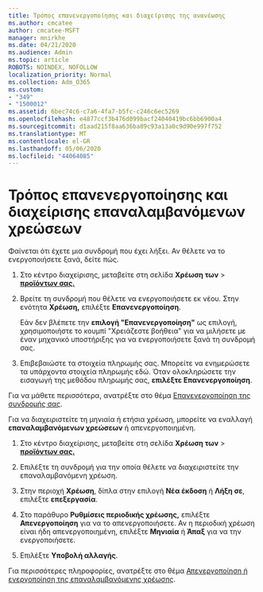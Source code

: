 ```yaml
---
title: Τρόπος επανενεργοποίησης και διαχείρισης της ανανέωσης
ms.author: cmcatee
author: cmcatee-MSFT
manager: mnirkhe
ms.date: 04/21/2020
ms.audience: Admin
ms.topic: article
ROBOTS: NOINDEX, NOFOLLOW
localization_priority: Normal
ms.collection: Adm_O365
ms.custom:
- "349"
- "1500012"
ms.assetid: 6bec74c6-c7a6-4fa7-b5fc-c246c6ec5269
ms.openlocfilehash: e4877ccf3b476d099bacf24040419bc6bb6900a4
ms.sourcegitcommit: d1aad215f8aa636ba89c93a13a0c9d90e997f752
ms.translationtype: MT
ms.contentlocale: el-GR
ms.lasthandoff: 05/06/2020
ms.locfileid: "44064085"
---
```

# <a name="how-to-reactivate-and-manage-recurring-billing"></a>Τρόπος επανενεργοποίησης και διαχείρισης επαναλαμβανόμενων χρεώσεων

Φαίνεται ότι έχετε μια συνδρομή που έχει λήξει. Αν θέλετε να το ενεργοποιήσετε ξανά, δείτε πώς.
  
1. Στο κέντρο διαχείρισης, μεταβείτε στη σελίδα **Χρέωση των** \> **[προϊόντων σας.](https://go.microsoft.com/fwlink/p/?linkid=842054)**

2. Βρείτε τη συνδρομή που θέλετε να ενεργοποιήσετε εκ νέου. Στην ενότητα **Χρέωση,** επιλέξτε **Επανενεργοποίηση**.

    Εάν δεν βλέπετε την **επιλογή "Επανενεργοποίηση"** ως επιλογή, χρησιμοποιήστε το κουμπί "Χρειάζεστε βοήθεια" για να μιλήσετε με έναν μηχανικό υποστήριξης για να ενεργοποιήσετε ξανά τη συνδρομή σας.

3. Επιβεβαιώστε τα στοιχεία πληρωμής σας. Μπορείτε να ενημερώσετε τα υπάρχοντα στοιχεία πληρωμής εδώ. Όταν ολοκληρώσετε την εισαγωγή της μεθόδου πληρωμής σας, **επιλέξτε Επανενεργοποίηση**.

Για να μάθετε περισσότερα, ανατρέξτε στο θέμα [Επανενεργοποίηση της συνδρομής σας](https://docs.microsoft.com//office365/admin/subscriptions-and-billing/reactivate-your-subscription). 

Για να διαχειριστείτε τη μηνιαία ή ετήσια χρέωση, μπορείτε να εναλλαγή **επαναλαμβανόμενων χρεώσεων** ή απενεργοποιημένη.
  
1. Στο κέντρο διαχείρισης, μεταβείτε στη σελίδα **Χρέωση των** \> **[προϊόντων σας.](https://go.microsoft.com/fwlink/p/?linkid=842054)**

2. Επιλέξτε τη συνδρομή για την οποία θέλετε να διαχειριστείτε την επαναλαμβανόμενη χρέωση.

3. Στην περιοχή **Χρέωση**, δίπλα στην επιλογή **Νέα έκδοση** ή **Λήξη σε**, επιλέξτε **επεξεργασία**.

4. Στο παράθυρο **Ρυθμίσεις περιοδικής χρέωσης,** επιλέξτε **Απενεργοποίηση** για να το απενεργοποιήσετε. Αν η περιοδική χρέωση είναι ήδη απενεργοποιημένη, επιλέξτε **Μηνιαία** ή **Άπαξ** για να την ενεργοποιήσετε.

5. Επιλέξτε **Υποβολή αλλαγής**.

Για περισσότερες πληροφορίες, ανατρέξτε στο θέμα [Απενεργοποίηση ή ενεργοποίηση της επαναλαμβανόμενης χρέωσης](https://docs.microsoft.com/office365/admin/subscriptions-and-billing/renew-your-subscription#turn-recurring-billing-off-or-on).